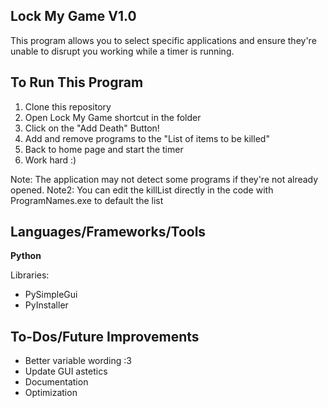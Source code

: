 Lock My Game V1.0 
---------------------------------------------------------------------------------------------------------
This program allows you to select specific applications and ensure they're unable to disrupt you working while a timer is running.

To Run This Program
--------------------------------------------------------------------------------------------------------
1. Clone this repository
2. Open Lock My Game shortcut in the folder
3. Click on the "Add Death" Button!
4. Add and remove programs to the "List of items to be killed" 
5. Back to home page and start the timer
6. Work hard :)

Note: The application may not detect some programs if they're not already opened.
Note2: You can edit the killList directly in the code with ProgramNames.exe to default the list 

Languages/Frameworks/Tools
-------------------------------------------------------------------------------------
**Python**

Libraries:
* PySimpleGui
* PyInstaller

To-Dos/Future Improvements
------------------------------------------------------------------------------------
* Better variable wording :3
* Update GUI astetics
* Documentation
* Optimization
